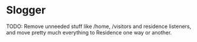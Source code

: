 Slogger
=======

TODO: Remove unneeded stuff like /home, /visitors and residence listeners, and move pretty much everything to Residence one way or another.
